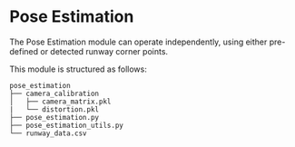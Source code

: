 # Pose Estimation

The Pose Estimation module can operate independently, using either pre-defined or detected runway corner points.

This module is structured as follows:

```
pose_estimation
├── camera_calibration
│   ├── camera_matrix.pkl
|   └── distortion.pkl
├── pose_estimation.py
├── pose_estimation_utils.py
└── runway_data.csv
```